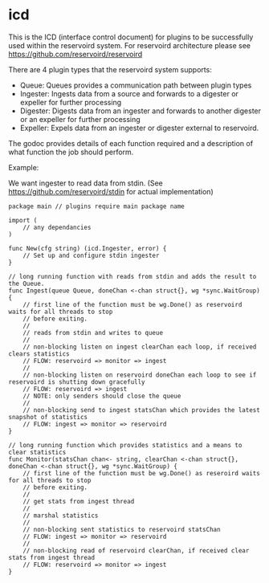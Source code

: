 # icd

This is the ICD (interface control document) for plugins to be successfully
used within the reservoird system. For reservoird architecture please see
https://github.com/reservoird/reservoird

There are 4 plugin types that the reservoird system supports:

- Queue: Queues provides a communication path between plugin types
- Ingester: Ingests data from a source and forwards to a digester or expeller for further processing
- Digester: Digests data from an ingester and forwards to another digester or an expeller for further processing
- Expeller: Expels data from an ingester or digester external to reservoird.

The godoc provides details of each function required and a description of what function the job should perform.

Example:

We want ingester to read data from stdin. (See https://github.com/reservoird/stdin for actual implementation)

```
package main // plugins require main package name

import (
    // any dependancies
)

func New(cfg string) (icd.Ingester, error) {
    // Set up and configure stdin ingester
}

// long running function with reads from stdin and adds the result to the Queue.
func Ingest(queue Queue, doneChan <-chan struct{}, wg *sync.WaitGroup) {
    // first line of the function must be wg.Done() as reservoird waits for all threads to stop
    // before exiting.
    //
    // reads from stdin and writes to queue
    //
    // non-blocking listen on ingest clearChan each loop, if received clears statistics
    // FLOW: reservoird => monitor => ingest
    //
    // non-blocking listen on reservoird doneChan each loop to see if reservoird is shutting down gracefully
    // FLOW: reservoird => ingest
    // NOTE: only senders should close the queue
    //
    // non-blocking send to ingest statsChan which provides the latest snapshot of statistics
    // FLOW: ingest => monitor => reservoird
}

// long running function which provides statistics and a means to clear statistics
func Monitor(statsChan chan<- string, clearChan <-chan struct{}, doneChan <-chan struct{}, wg *sync.WaitGroup) {
    // first line of the function must be wg.Done() as reseroird waits for all threads to stop
    // before exiting.
    //
    // get stats from ingest thread
    //
    // marshal statistics
    //
    // non-blocking sent statistics to reservoird statsChan
    // FLOW: ingest => monitor => reservoird
    //
    // non-blocking read of reservoird clearChan, if received clear stats from ingest thread
    // FLOW: reservoird => monitor => ingest
}
```
